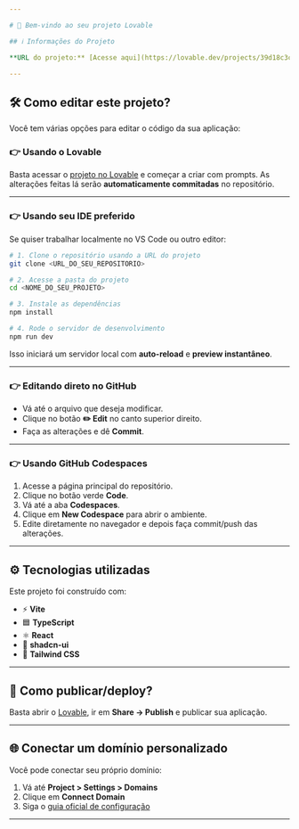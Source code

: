 ```yaml
---

# 🎉 Bem-vindo ao seu projeto Lovable

## ℹ️ Informações do Projeto

**URL do projeto:** [Acesse aqui](https://lovable.dev/projects/39d18c3c-34af-4631-9f54-40fe759c6ab8)

---
```


## 🛠️ Como editar este projeto?

Você tem várias opções para editar o código da sua aplicação:

### 👉 Usando o **Lovable**

Basta acessar o [projeto no Lovable](https://lovable.dev/projects/39d18c3c-34af-4631-9f54-40fe759c6ab8) e começar a criar com prompts.
As alterações feitas lá serão **automaticamente commitadas** no repositório.

---

### 👉 Usando seu **IDE preferido**

Se quiser trabalhar localmente no VS Code ou outro editor:

```sh
# 1. Clone o repositório usando a URL do projeto
git clone <URL_DO_SEU_REPOSITORIO>

# 2. Acesse a pasta do projeto
cd <NOME_DO_SEU_PROJETO>

# 3. Instale as dependências
npm install

# 4. Rode o servidor de desenvolvimento
npm run dev
```

Isso iniciará um servidor local com **auto-reload** e **preview instantâneo**.

---

### 👉 Editando direto no **GitHub**

* Vá até o arquivo que deseja modificar.
* Clique no botão **✏️ Edit** no canto superior direito.
* Faça as alterações e dê **Commit**.

---

### 👉 Usando **GitHub Codespaces**

1. Acesse a página principal do repositório.
2. Clique no botão verde **Code**.
3. Vá até a aba **Codespaces**.
4. Clique em **New Codespace** para abrir o ambiente.
5. Edite diretamente no navegador e depois faça commit/push das alterações.

---

## ⚙️ Tecnologias utilizadas

Este projeto foi construído com:

* ⚡ **Vite**
* 🟦 **TypeScript**
* ⚛️ **React**
* 🎨 **shadcn-ui**
* 💨 **Tailwind CSS**

---

## 🚀 Como publicar/deploy?

Basta abrir o [Lovable](https://lovable.dev/projects/39d18c3c-34af-4631-9f54-40fe759c6ab8), ir em **Share → Publish** e publicar sua aplicação.

---

## 🌐 Conectar um domínio personalizado

Você pode conectar seu próprio domínio:

1. Vá até **Project > Settings > Domains**
2. Clique em **Connect Domain**
3. Siga o [guia oficial de configuração](https://docs.lovable.dev/tips-tricks/custom-domain#step-by-step-guide)

---



